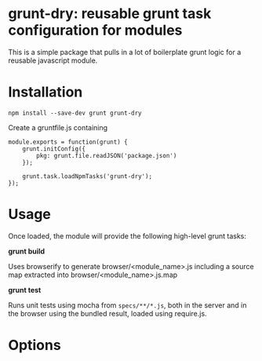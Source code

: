 grunt-dry: reusable grunt task configuration for modules
========================================================

This is a simple package that pulls in a lot of boilerplate grunt logic for a
reusable javascript module.

Installation
============

`npm install --save-dev grunt grunt-dry`

Create a gruntfile.js containing

```
module.exports = function(grunt) {
    grunt.initConfig({
        pkg: grunt.file.readJSON('package.json')
    });

    grunt.task.loadNpmTasks('grunt-dry');
});
```

Usage
=====

Once loaded, the module will provide the following high-level grunt tasks:

**grunt build**

Uses browserify to generate browser/<module_name>.js including a source map
extracted into browser/<module_name>.js.map

**grunt test**

Runs unit tests using mocha from `specs/**/*.js`, both in the server and in
the browser using the bundled result, loaded using require.js.

Options
=======
